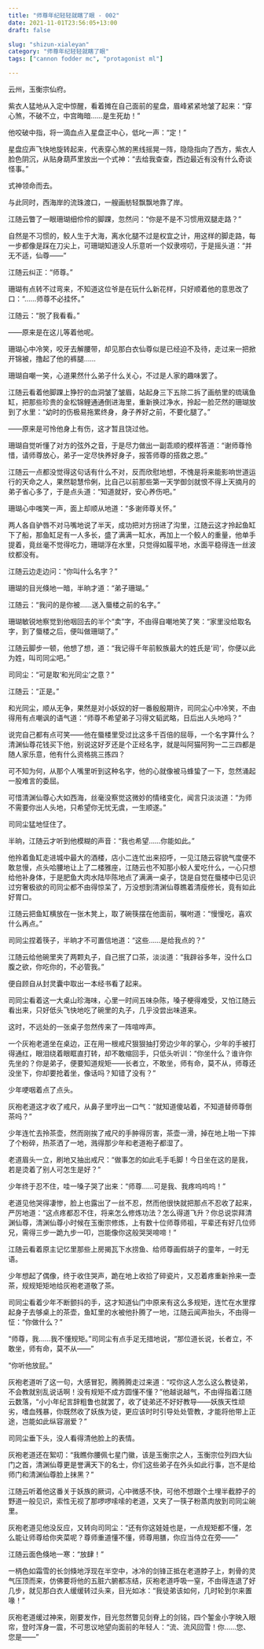 ```yaml
---
title: "师尊年纪轻轻就瞎了眼 - 002"
date: 2021-11-01T23:56:05+13:00
draft: false

slug: "shizun-xialeyan"
category: "师尊年纪轻轻就瞎了眼"
tags: ["cannon fodder mc", "protagonist ml"]

---
```


云州，玉衡宗仙府。

紫衣人猛地从入定中惊醒，看着摊在自己面前的星盘，眉峰紧紧地皱了起来：“穿心煞，不破不立，中宫晦暗……是生死劫！”

他咬破中指，将一滴血点入星盘正中心，低叱一声：“定！”

星盘应声飞快地旋转起来，代表穿心煞的黑线摇晃一阵，隐隐指向了西方，紫衣人脸色阴沉，从贴身葫芦里放出一个式神：“去给我查查，西边最近有没有什么奇谈怪事。”

式神领命而去。

与此同时，西海岸的流珠渡口，一艘画舫轻飘飘地靠了岸。

江随云瞥了一眼珊瑚细伶伶的脚踝，忽然问：“你是不是不习惯用双腿走路？”

自然是不习惯的，鲛人生于大海，离水化腿不过是权宜之计，用这样的脚走路，每一步都像是踩在刀尖上，可珊瑚知道没人乐意听一个奴隶唠叨，于是摇头道：“并无不适，仙尊——”

江随云纠正：“师尊。”

珊瑚有点转不过弯来，不知道这位爷是在玩什么新花样，只好顺着他的意思改了口：“……师尊不必挂怀。”

江随云：“脱了我看看。”

——原来是在这儿等着他呢。

珊瑚心中冷笑，咬牙去解腰带，却见那白衣仙尊似是已经迫不及待，走过来一把掀开锦被，撸起了他的裤腿……

珊瑚自嘲一笑，心道果然什么弟子什么关心，不过是人家的趣味罢了。

江随云看着他脚踝上狰狞的血洞皱了皱眉，站起身三下五除二拆了画舫里的琉璃鱼缸，把那些珍贵的金松锦鲤通通倒进海里，重新换过净水，拎起一脸茫然的珊瑚放到了水里：“幼时的伤极易拖累终身，身子养好之前，不要化腿了。”

——原来是可怜他身上有伤，这才暂且饶过他。

珊瑚自觉听懂了对方的弦外之音，于是尽力做出一副乖顺的模样答道：“谢师尊怜惜，请师尊放心，弟子一定尽快养好身子，报答师尊的搭救之恩。”

江随云一点都没觉得这句话有什么不对，反而欣慰地想，不愧是将来能影响世道运行的天命之人，果然聪慧伶俐，比自己以前那些第一天学御剑就恨不得上天摘月的弟子省心多了，于是点头道：“知道就好，安心养伤吧。”

珊瑚心中嗤笑一声，面上却顺从地道：“多谢师尊关怀。”

两人各自驴唇不对马嘴地说了半天，成功把对方拐进了沟里，江随云这才拎起鱼缸下了船，那鱼缸足有一人多长，盛了满满一缸水，再加上一个鲛人的重量，他单手提着，竟丝毫不觉得吃力，珊瑚浮在水里，只觉得如履平地，水面平稳得连一丝波纹都没有。

江随云边走边问：“你叫什么名字？”

珊瑚的目光倏地一暗，半晌才道：“弟子珊瑚。”

江随云：“我问的是你被……送入蜃楼之前的名字。”

珊瑚敏锐地察觉到他咽回去的半个“卖”字，不由得自嘲地笑了笑：“家里没给取名字，到了蜃楼之后，便叫做珊瑚了。”

江随云脚步一顿，他想了想，道：“我记得千年前鲛族最大的姓氏是‘司’，你便以此为姓，叫司同尘吧。”

司同尘：“可是取‘和光同尘’之意？”

江随云：“正是。”

和光同尘，顺从无争，果然是对小妖奴的好一番殷殷期许，司同尘心中冷笑，不由得用有点嘲讽的语气道：“师尊不希望弟子习得文韬武略，日后出人头地吗？”

说完自己都有点可笑——他在蜃楼里受过比这多千百倍的屈辱，一个名字算什么？清渊仙尊花钱买下他，别说这好歹还是个正经名字，就是叫阿猫阿狗一二三四都是随人家乐意，他有什么资格挑三拣四？

可不知为何，从那个人嘴里听到这种名字，他的心就像被马蜂蛰了一下，忽然涌起一股难言的委屈。

可惜清渊仙尊心大如西海，丝毫没察觉这微妙的情绪变化，闻言只淡淡道：“为师不需要你出人头地，只希望你无忧无虞，一生顺遂。”

司同尘猛地怔住了。

半晌，江随云才听到他模糊的声音：“我也希望……你能如此。”

他拎着鱼缸走进城中最大的酒楼，店小二连忙出来招呼，一见江随云容貌气度便不敢怠慢，点头哈腰地让上了二楼雅座，江随云也不知那小鲛人爱吃什么，一心只想给他补身体，于是肥鱼大肉水陆毕陈地点了满满一桌子，饶是自觉在蜃楼中已见识过穷奢极欲的司同尘都不由得惊呆了，万没想到清渊仙尊瞧着清瘦修长，竟有如此好胃口。

江随云把鱼缸横放在一张木凳上，取了碗筷摆在他面前，嘱咐道：“慢慢吃，喜欢什么再点。”

司同尘捏着筷子，半晌才不可置信地道：“这些……是给我点的？”

江随云给他碗里夹了两颗丸子，自己抿了口茶，淡淡道：“我辟谷多年，没什么口腹之欲，你吃你的，不必管我。”

便自顾自从封灵囊中取出一本经书看了起来。

司同尘看着这一大桌山珍海味，心里一时间五味杂陈，嗓子梗得难受，又怕江随云看出来，只好低头飞快地吃了碗里的丸子，几乎没尝出味道来。

这时，不远处的一张桌子忽然传来了一阵喧哗声。

一个灰袍老道坐在桌边，正在用一根戒尺狠狠抽打旁边少年的掌心，少年的手被打得通红，眼泪绕着眼眶直打转，却不敢缩回手，只低头听训：“你坐什么？谁许你先坐的？你是弟子，便要知道规矩——长者立，不敢坐，师有命，莫不从，师尊还没坐下，你却要抢着坐，像话吗？知错了没有？”

少年哽咽着点了点头。

灰袍老道这才收了戒尺，从鼻子里哼出一口气：“就知道傻站着，不知道替师尊倒茶吗？”

少年连忙去拎茶壶，然而刚挨了戒尺的手肿得厉害，茶壶一滑，掉在地上啪一下摔了个粉碎，热茶洒了一地，溅得那少年和老道袍子都湿了。

老道眉头一立，刷地又抽出戒尺：“做事怎的如此毛手毛脚！今日坐在这的是我，若是烫着了别人可怎生是好？”

少年终于忍不住，哇一嗓子哭了出来：“师尊……可是我、我疼呜呜呜！”

老道见他哭得凄惨，脸上也露出了一丝不忍，然而他很快就把那点不忍收了起来，严厉地道：“这点疼都忍不住，将来怎么修炼功法？怎么得道飞升？你总说崇拜清渊仙尊，清渊仙尊小时候在玉衡宗修炼，上有数十位师尊师祖，平辈还有好几位师兄，需得三步一跪九步一叩，岂能像你这般哭哭啼啼！”

江随云看着原主记忆里那些上房揭瓦下水捞鱼、给师尊画假胡子的童年，一时无语。

少年想起了偶像，终于收住哭声，跪在地上收拾了碎瓷片，又忍着疼重新拎来一壶茶，规规矩矩地给灰袍老道敬了茶。

司同尘看着少年不断颤抖的手，这才知道仙门中原来有这么多规矩，连忙在水里撑起身子去够桌上的茶壶，鱼缸里的水被他扑腾了一地，江随云闻声抬头，不由得一怔：“你做什么？”

“师尊，我……我不懂规矩。”司同尘有点手足无措地说，“那位道长说，长者立，不敢坐，师有命，莫不从——”

“你听他放屁。”

灰袍老道听了这一句，大感冒犯，腾腾腾走过来道：“哎你这人怎么这么教徒弟，不会教就别乱说话啊！没有规矩不成方圆懂不懂？”他越说越气，不由得指着江随云数落，“小小年纪言辞粗鲁也就罢了，收了徒弟还不好好教导——妖族天性顽劣，嗜血残暴，你既然收了妖族为徒，更应该时时引导处处管教，才能将他带上正途，岂能如此纵容溺爱？”

司同尘垂下头，没人看得清他脸上的表情。

灰袍老道还在絮叨：“我瞧你腰佩七星门徽，该是玉衡宗之人，玉衡宗位列四大仙门之首，清渊仙尊更是誉满天下的名士，你们这些弟子在外头如此行事，岂不是给师门和清渊仙尊脸上抹黑？”

江随云听着他这番关于妖族的厥词，心中微感不快，可他不想跟个土埋半截脖子的野道一般见识，索性无视了那啰啰嗦嗦的老道，又夹了一筷子粉蒸肉放到司同尘碗里。

灰袍老道见他没反应，又转向司同尘：“还有你这娃娃也是，一点规矩都不懂，怎么能让师尊给你夹菜呢？尊师重道懂不懂，师尊用膳，你应当侍立在旁——”

江随云面色倏地一寒：“放肆！”

一柄色如霜雪的长剑倏地浮现在半空中，冰冷的剑锋正抵在老道脖子上，刺骨的灵气压顶而来，仿佛要将他的五脏六腑都冻结，灰袍老道呼吸一窒，不由得连退了好几步，就见那白衣人缓缓转过头来，目光如冰：“我徒弟该如何，几时轮到尔来置喙！”

灰袍老道缓过神来，刚要发作，目光忽然瞥见剑脊上的剑铭，四个錾金小字映入眼帘，登时浑身一震，不可思议地望向面前的年轻人：“流、流风回雪！你……您、您是——”